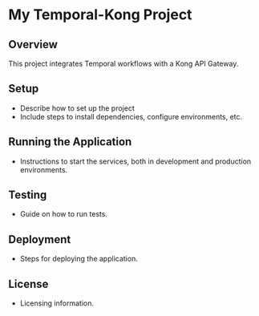 # My Temporal-Kong Project

## Overview
This project integrates Temporal workflows with a Kong API Gateway.

## Setup
- Describe how to set up the project
- Include steps to install dependencies, configure environments, etc.

## Running the Application
- Instructions to start the services, both in development and production environments.

## Testing
- Guide on how to run tests.

## Deployment
- Steps for deploying the application.

## License
- Licensing information.
